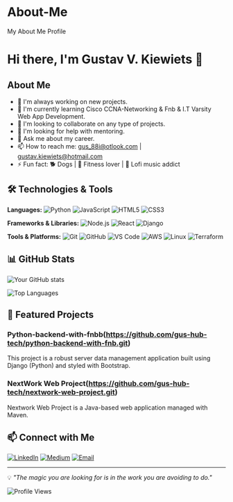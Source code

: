 # About-Me
My About Me Profile

# Hi there, I'm Gustav V. Kiewiets 👋

## About Me
- 🔭 I'm always working on new projects.
- 🌱 I'm currently learning Cisco CCNA-Networking & Fnb & I.T Varsity Web App Development.
- 👯 I'm looking to collaborate on any type of projects.
- 🤔 I'm looking for help with mentoring.
- 💬 Ask me about my career.
- 📫 How to reach me: gus_88i@otlook.com | gustav.kiewiets@hotmail.com
- ⚡ Fun fact: 🐕 Dogs | 💪 Fitness lover | 🎵 Lofi music addict

## 🛠️ Technologies & Tools

**Languages:**
![Python](https://img.shields.io/badge/-Python-3776AB?style=flat-square&logo=python&logoColor=white)
![JavaScript](https://img.shields.io/badge/-JavaScript-F7DF1E?style=flat-square&logo=javascript&logoColor=black)
![HTML5](https://img.shields.io/badge/-HTML5-E34F26?style=flat-square&logo=html5&logoColor=white)
![CSS3](https://img.shields.io/badge/-CSS3-1572B6?style=flat-square&logo=css3&logoColor=white)

**Frameworks & Libraries:**
![Node.js](https://img.shields.io/badge/-Node.js-339933?style=flat-square&logo=node.js&logoColor=white)
![React](https://img.shields.io/badge/-React-61DAFB?style=flat-square&logo=react&logoColor=black)
![Django](https://img.shields.io/badge/-Django-339933?style=flat-square&logo=Django&logoColor=white)

**Tools & Platforms:**
![Git](https://img.shields.io/badge/-Git-F05032?style=flat-square&logo=git&logoColor=white)
![GitHub](https://img.shields.io/badge/-GitHub-181717?style=flat-square&logo=github&logoColor=white)
![VS Code](https://img.shields.io/badge/-VS%20Code-007ACC?style=flat-square&logo=visual-studio-code&logoColor=white)
![AWS](https://img.shields.io/badge/-AWS-F7DF1E?style=flat-square&logo=AWS&logoColor=black)
![Linux](https://img.shields.io/badge/-Linux-F05032?style=flat-square&logo=Linux&logoColor=white)
![Terraform](https://img.shields.io/badge/-Terraform-181717?style=flat-square&logo=Terraform&logoColor=white)
## 📊 GitHub Stats

![Your GitHub stats](https://github-readme-stats.vercel.app/api?username=gus-hub-tech&show_icons=true&theme=radical)

![Top Languages](https://github-readme-stats.vercel.app/api/top-langs/?username=gus-hub-tech&layout=compact&theme=radical)

## 🌟 Featured Projects

### Python-backend-with-fnbb(https://github.com/gus-hub-tech/python-backend-with-fnb.git)
This project is a robust server data management application built using Django (Python) and styled with Bootstrap.

### NextWork Web Project(https://github.com/gus-hub-tech/nextwork-web-project.git)
Nextwork Web Project is a Java-based web application managed with Maven.

## 📫 Connect with Me

[![LinkedIn](https://img.shields.io/badge/-LinkedIn-0077B5?style=flat-square&logo=linkedin&logoColor=white)](https://linkedin.com/in/gus88)
[![Medium](https://img.shields.io/badge/-Medium-1DA1F2?style=flat-square&logo=medium&logoColor=white)](https://medium.com/@gustav.kiewiets)
[![Email](https://img.shields.io/badge/-Email-D14836?style=flat-square&logo=gmail&logoColor=white)](gus_88i@outlook.com)

---

💡 *"The magic you are looking for is in the work you are avoiding to do."*

![Profile Views](https://komarev.com/ghpvc/?username=gus-hub-tech&color=blueviolet)

